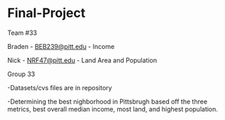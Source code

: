 # Final-Project

Team #33

Braden - BEB239@pitt.edu - Income

Nick - NRF47@pitt.edu - Land Area and Population

Group 33

-Datasets/cvs files are in repository

-Determining the best nighborhood in Pittsbrugh based off the three metrics, best overall median income, most land, and highest population.
